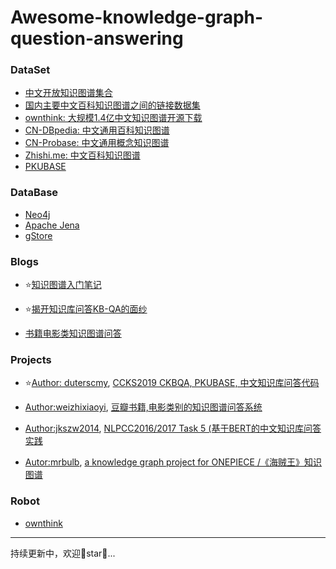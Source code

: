 # Awesome-knowledge-graph-question-answering

### DataSet

+ [中文开放知识图谱集合](http://openkg.cn/dataset)
+ [国内主要中文百科知识图谱之间的链接数据集](http://openkg.cn/dataset/links-encyclopedia)
+ [ownthink: 大规模1.4亿中文知识图谱开源下载](http://openkg.cn/dataset/ownthink-v2)
+ [CN-DBpedia: 中文通用百科知识图谱](http://openkg.cn/dataset/cndbpedia)
+ [CN-Probase: 中文通用概念知识图谱](http://openkg.cn/dataset/cnprobase)
+ [Zhishi.me: 中文百科知识图谱](http://openkg.cn/dataset/zhishi-me-dump)
+ [PKUBASE](https://github.com/pkumod/CKBQA)

### DataBase

+ [Neo4j](https://neo4j.com/)
+ [Apache Jena](https://jena.apache.org/)
+ [gStore](http://www.gstore-pku.com/pcsite/index.html)

### Blogs

+ :star:[知识图谱入门笔记](https://zhuanlan.zhihu.com/c_211846834)

+ :star:[揭开知识库问答KB-QA的面纱](https://zhuanlan.zhihu.com/p/27141786)
+ [书籍电影类知识图谱问答](https://zhuanlan.zhihu.com/p/77594908)

### Projects

+ :star:[Author: duterscmy](https://github.com/duterscmy), [CCKS2019 CKBQA, PKUBASE, 中文知识库问答代码](https://github.com/duterscmy/ccks2019-ckbqa-4th-codes)

+ [Author:weizhixiaoyi](https://github.com/weizhixiaoyi), [豆瓣书籍,电影类别的知识图谱问答系统](https://github.com/weizhixiaoyi/DouBan-KGQA)
+ [Author:jkszw2014](https://github.com/jkszw2014), [ NLPCC2016/2017 Task 5 (基于BERT的中文知识库问答实践](https://github.com/jkszw2014/bert-kbqa-NLPCC2017)
+ [Autor:mrbulb](https://github.com/mrbulb), [a knowledge graph project for ONEPIECE /《海贼王》知识图谱](https://github.com/mrbulb/ONEPIECE-KG)

### Robot

+ [ownthink](https://www.ownthink.com/robot.html)

---

持续更新中，欢迎👏star:star2:...

